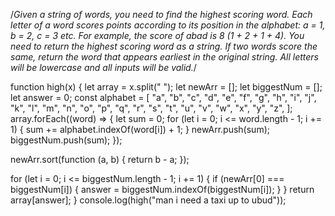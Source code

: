 /*Given a string of words, you need to find the highest scoring word.
Each letter of a word scores points according to its position in the alphabet: a = 1, b = 2, c = 3 etc.
For example, the score of abad is 8 (1 + 2 + 1 + 4).
You need to return the highest scoring word as a string.
If two words score the same, return the word that appears earliest in the original string.
All letters will be lowercase and all inputs will be valid.*/

function high(x) {
  let array = x.split(" ");
  let newArr = [];
  let biggestNum = [];
  let answer = 0;
  const alphabet = [
    "a",
    "b",
    "c",
    "d",
    "e",
    "f",
    "g",
    "h",
    "i",
    "j",
    "k",
    "l",
    "m",
    "n",
    "o",
    "p",
    "q",
    "r",
    "s",
    "t",
    "u",
    "v",
    "w",
    "x",
    "y",
    "z",
  ];
  array.forEach((word) => {
    let sum = 0;
    for (let i = 0; i <= word.length - 1; i += 1) {
      sum += alphabet.indexOf(word[i]) + 1;
    }
    newArr.push(sum);
    biggestNum.push(sum);
  });

  newArr.sort(function (a, b) {
    return b - a;
  });

  for (let i = 0; i <= biggestNum.length - 1; i += 1) {
    if (newArr[0] === biggestNum[i]) {
      answer = biggestNum.indexOf(biggestNum[i]);
    }
  }
  return array[answer];
}
console.log(high("man i need a taxi up to ubud"));
